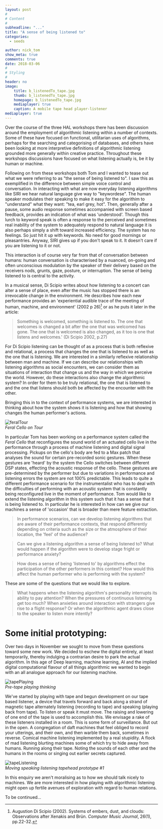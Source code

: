 ```yaml
---
layout: post
#
# Content
#
subheadline: "..."
title: "A sense of being listened to"
categories:
  - seeds

author: nick_tom
show_meta: true
comments: true
date: 2018-03-06
#
# Styling
#
header: no
image:
    title: b_listenedTo_tape.jpg
    thumb: b_listenedTo_tape.jpg
    homepage: b_listenedTo_tape.jpg
    mediaplayer: true
    caption: A mobile tape head player-listener
mediaplayer: true
---
```



Over the course of the three HAL workshops there has been discussion around the employment of algorithmic listening within a number of contexts. Some of these have focused on functional, utilitarian uses of algorithms, perhaps for the searching and categorising of databases, and others have been looking at more interpretive definitions of algorithmic listening grounded more generally within creative practice.  Throughout these workshops discussions have focused on what listening actually is, be it by human or machine.     

Following on from these workshops both Tom and I wanted to tease out what we were referring to as "the sense of being listened to". I saw this as exemplified in the difference between simple voice control and conversation. In interacting with what are now everyday listening algorithms like SIRI we hear natural language give way to "keywordese". The human speaker modulates their speaking to make it easy for the algorithim to "understand" what they want: "tea, earl grey, hot".  Then, generally after a pause, some audio response sometimes accompanied with screen based feedback, provides an indication of what was 'understood'. Though this lurch to keyword speak is often a response to the perceived and sometimes real inability of the system to adequately respond to natural language it is also perhaps simply a shift toward increased efficiency. The system has no feelings. So just hit it up with keywords. No need for good mornings or pleasantries.  Anyway, SIRI gives up if you don't speak to it. It doesn't care if you are listening to it or not.   

This interaction is of course very far from that of conversation between humans: human conversation is characterised by a nuanced, on-going and often unconscious modulation by the speaker of their delivery based on the receivers nods, grunts, gaze, posture, or interruption.  The sense of being listened to is central to the activity.

In a musical sense, Di Scipio writes about how listening to a concert can alter a sense of place, even after the music has stopped there is an irrevocable change in the environment. He describes how each new performance provides an 'experiential audible trace of the meeting of human, machine, and environment' (2002 p 26)[^1] or as he puts it later in the article:

> Something is welcomed, something is listened to. The one that welcomes is changed a bit after the one that was welcomed has gone. The one that is welcomed is also changed, as it too is one that listens and welcomes.' (Di Scipio 2002, p.27)

For Di Scipio listening can be thought of as a process that is both reflexive and relational, a process that changes the one that is listened to as well as the one that is listening. We are interested in a similarly reflexive relationship between man and machine.  If we can describe our relationships with listening algorithms as social encounters, we can consider them as situations of interaction that change us and the way in which we perceive the world. However, do these interactions also change the algorithmic system? In order for them to be truly relational, the one that is listened to and the one that listens should both be affected by the encounter with the other.

Bringing this in to the context of performance systems, we are interested in thinking about how the system shows it is listening and how that showing changes the human performer's actions.

![feralTour]({{site.urlimg}}b_listenedTo_Cello.jpg)    
*Feral Cello on Tour*


In particular Tom has been working on a performance system called the *Feral Cello* that reconfigures the sound world of an actuated cello live in the performance through a process of machine listening and digital signal processing.  Pickups on the cello's body are fed to a Max patch that analyses the sound for certain pre-recorded sonic gestures. When these gestures are 'heard' by the system the Cello switches between different DSP states, effecting the acoustic response of the cello. These gestures are pre-determined by the performer but due to variations in performance and listening errors the system are not 100% predictable. This leads to quite a different performance scenario for the instrumentalist who has to deal with the difficulties of performing with an acoustic system that is constantly being reconfigured live in the moment of performance. Tom would like to extend the listening algorithm in this system such that it has a sense that it is being listened to. In particular he is interested in how can we give our machines a sense of 'occasion' that is broader than mere feature extraction.
>In performance scenarios, can we develop listening algorithms that are aware of their performance contexts, that respond differently depending on criteria such as the size or the atmosphere of their location, the 'feel' of the audience?   

> Can we give a listening algorithm a sense of being listened to?  What would happen if the algorithm were to develop stage fright or performance anxiety?   

> How does a sense of being 'listened to' by algorithms effect the participation of the other performers in this context? How would this affect the human performer who is performing with the system?   

These are some of the questions that we would like to explore.  
> What happens when the listening algorithm's personality interrupts its ability to pay attention? When the pressures of continuous listening get too much? When anxieties around interaction with strangers give rise to a flight response? Or when the algorithmic agent draws close to the speaker to listen more intently?


# Some initial prototyping:
Over two days in November we sought to move from these questions toward some new work. We decided to eschew the digital entirely, at least temporarily, thereby indulging a contrarian desire to park the actual algorithm. In this age of Deep learning, machine learning, AI and the implied digital computational flavour of all things algorithmic we wanted to begin with an all analogue approach for our listening machine.

![tapePlaying]({{site.urlimg}}b_listenedTo_Nick.jpg)    
*Pre-tape playing thinking*

We've started by playing with tape and begun development on our tape based listener, a device that travels forward and back along a strand of magnetic tape alternately listening (recording to tape) and speaking (playing back from tape). To listen or speak it must move. The raising and lowering of one end of the tape is used to accomplish this. We envisage a rake of these listeners installed in a room. This is some form of surveillance. But out in the open.  A congregation of daft machines that feel obliged to record your utterings, and their own, and then warble them back, sometimes in reverse. Comical machine listening implemented by a real stupidity. A flock of mad listening blurting machines some of which try to hide away from humans. Running along their tape. Noting the sounds of each other and the humans in the rooms or singing out earlier secrets captured.


![tapeListening]({{site.urlimg}}b_listenedTo_tape.jpg)    
*Moving speaking listening tapehead prototype #1*

In this enquiry we aren't moralising as to how we should talk nicely to machines. We are more interested in how playing with algorithmic listening might open up fertile avenues of exploration with regard to human relations.   

To be continued…



[^1]: Augustion Di Scipio (2002). Systems of embers, dust, and clouds: Observations after Xenakis and Brün. *Computer Music Journal*, 26(1), pp.22-32.
